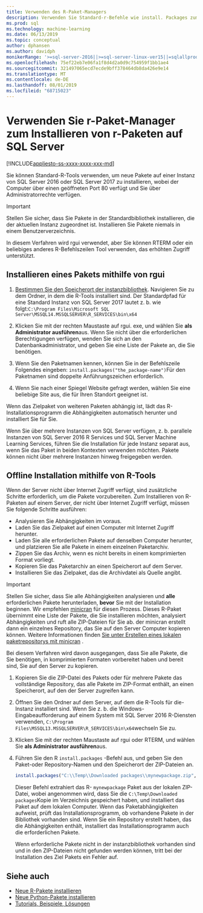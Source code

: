 ```yaml
---
title: Verwenden des R-Paket-Managers
description: Verwenden Sie Standard-r-Befehle wie install. Packages zum Hinzufügen neuer r-Pakete zu SQL Server 2016 R Services oder SQL Server Machine Learning Services (in-Database).
ms.prod: sql
ms.technology: machine-learning
ms.date: 06/13/2019
ms.topic: conceptual
author: dphansen
ms.author: davidph
monikerRange: '>=sql-server-2016||>=sql-server-linux-ver15||=sqlallproducts-allversions'
ms.openlocfilehash: 75ef22eb7e06fa1f8d4d2a0d9c754959f1bb1ae4
ms.sourcegitcommit: 321497065ecd7ecde9bff378464db8da426e9e14
ms.translationtype: MT
ms.contentlocale: de-DE
ms.lasthandoff: 08/01/2019
ms.locfileid: "68715023"
---
```

# <a name="use-r-package-managers-to-install-r-packages-on-sql-server"></a>Verwenden Sie r-Paket-Manager zum Installieren von r-Paketen auf SQL Server
[!INCLUDE[appliesto-ss-xxxx-xxxx-xxx-md](../../includes/appliesto-ss-xxxx-xxxx-xxx-md.md)]

Sie können Standard-R-Tools verwenden, um neue Pakete auf einer Instanz von SQL Server 2016 oder SQL Server 2017 zu installieren, wobei der Computer über einen geöffneten Port 80 verfügt und Sie über Administratorrechte verfügen.

> [!IMPORTANT] 
> Stellen Sie sicher, dass Sie Pakete in der Standardbibliothek installieren, die der aktuellen Instanz zugeordnet ist. Installieren Sie Pakete niemals in einem Benutzerverzeichnis.

In diesem Verfahren wird rgui verwendet, aber Sie können RTERM oder ein beliebiges anderes R-Befehlszeilen Tool verwenden, das erhöhten Zugriff unterstützt.

## <a name="install-a-package-using-rgui"></a>Installieren eines Pakets mithilfe von rgui

1. [Bestimmen Sie den Speicherort der instanzbibliothek](../package-management/default-packages.md). Navigieren Sie zu dem Ordner, in dem die R-Tools installiert sind. Der Standardpfad für eine Standard Instanz von SQL Server 2017 lautet z. b. wie folgt:`C:\Program Files\Microsoft SQL Server\MSSQL14.MSSQLSERVER\R_SERVICES\bin\x64`

1. Klicken Sie mit der rechten Maustaste auf rgui. exe, und wählen Sie **als Administrator ausführen**aus. Wenn Sie nicht über die erforderlichen Berechtigungen verfügen, wenden Sie sich an den Datenbankadministrator, und geben Sie eine Liste der Pakete an, die Sie benötigen.

1. Wenn Sie den Paketnamen kennen, können Sie in der Befehlszeile Folgendes eingeben: `install.packages("the_package-name")`Für den Paketnamen sind doppelte Anführungszeichen erforderlich.

1. Wenn Sie nach einer Spiegel Website gefragt werden, wählen Sie eine beliebige Site aus, die für Ihren Standort geeignet ist.

Wenn das Zielpaket von weiteren Paketen abhängig ist, lädt das R-Installationsprogramm die Abhängigkeiten automatisch herunter und installiert Sie für Sie.

Wenn Sie über mehrere Instanzen von SQL Server verfügen, z. b. parallele Instanzen von SQL Server 2016 R Services und SQL Server Machine Learning Services, führen Sie die Installation für jede Instanz separat aus, wenn Sie das Paket in beiden Kontexten verwenden möchten. Pakete können nicht über mehrere Instanzen hinweg freigegeben werden.

## <a name = "bkmk_offlineInstall"></a>Offline Installation mithilfe von R-Tools

Wenn der Server nicht über Internet Zugriff verfügt, sind zusätzliche Schritte erforderlich, um die Pakete vorzubereiten. Zum Installieren von R-Paketen auf einem Server, der nicht über Internet Zugriff verfügt, müssen Sie folgende Schritte ausführen:

+ Analysieren Sie Abhängigkeiten im voraus.
+ Laden Sie das Zielpaket auf einen Computer mit Internet Zugriff herunter.
+ Laden Sie alle erforderlichen Pakete auf denselben Computer herunter, und platzieren Sie alle Pakete in einem einzelnen Paketarchiv.
+ Zippen Sie das Archiv, wenn es nicht bereits in einem komprimierten Format vorliegt.
+ Kopieren Sie das Paketarchiv an einen Speicherort auf dem Server.
+ Installieren Sie das Zielpaket, das die Archivdatei als Quelle angibt.

> [!IMPORTANT] 
>  Stellen Sie sicher, dass Sie alle Abhängigkeiten analysieren und **alle** erforderlichen Pakete herunterladen, **bevor** Sie mit der Installation beginnen. Wir empfehlen [minicran](https://mran.microsoft.com/package/miniCRAN) für diesen Prozess. Dieses R-Paket übernimmt eine Liste der Pakete, die Sie installieren möchten, analysiert Abhängigkeiten und ruft alle ZIP-Dateien für Sie ab. der minicran erstellt dann ein einzelnes Repository, das Sie auf den Server Computer kopieren können. Weitere Informationen finden [Sie unter Erstellen eines lokalen paketrepositorys mit minicran](create-a-local-package-repository-using-minicran.md) .

Bei diesem Verfahren wird davon ausgegangen, dass Sie alle Pakete, die Sie benötigen, in komprimierten Formaten vorbereitet haben und bereit sind, Sie auf den Server zu kopieren.

1. Kopieren Sie die ZIP-Datei des Pakets oder für mehrere Pakete das vollständige Repository, das alle Pakete im ZIP-Format enthält, an einen Speicherort, auf den der Server zugreifen kann.

2. Öffnen Sie den Ordner auf dem Server, auf dem die R-Tools für die-Instanz installiert sind. Wenn Sie z. b. die Windows-Eingabeaufforderung auf einem System mit SQL Server 2016 R-Diensten verwenden, `C:\Program Files\MSSQL13.MSSQLSERVER\R_SERVICES\bin\x64`wechseln Sie zu.

3. Klicken Sie mit der rechten Maustaste auf rgui oder RTERM, und wählen Sie **als Administrator ausführen**aus.

4. Führen Sie den R `install.packages` -Befehl aus, und geben Sie den Paket-oder Repository-Namen und den Speicherort der ZIP-Dateien an.

    ```R
    install.packages("C:\\Temp\\Downloaded packages\\mynewpackage.zip", repos=NULL)
    ```

    Dieser Befehl extrahiert das R- `mynewpackage` Paket aus der lokalen ZIP-Datei, wobei angenommen wird, dass Sie die `C:\Temp\Downloaded packages`Kopie im Verzeichnis gespeichert haben, und installiert das Paket auf dem lokalen Computer. Wenn das Paketabhängigkeiten aufweist, prüft das Installationsprogramm, ob vorhandene Pakete in der Bibliothek vorhanden sind. Wenn Sie ein Repository erstellt haben, das die Abhängigkeiten enthält, installiert das Installationsprogramm auch die erforderlichen Pakete.

    Wenn erforderliche Pakete nicht in der instanzbibliothek vorhanden sind und in den ZIP-Dateien nicht gefunden werden können, tritt bei der Installation des Ziel Pakets ein Fehler auf.

## <a name="see-also"></a>Siehe auch

+ [Neue R-Pakete installieren](install-additional-r-packages-on-sql-server.md)
+ [Neue Python-Pakete installieren](../python/install-additional-python-packages-on-sql-server.md)
+ [Tutorials, Beispiele, Lösungen](../tutorials/machine-learning-services-tutorials.md)
